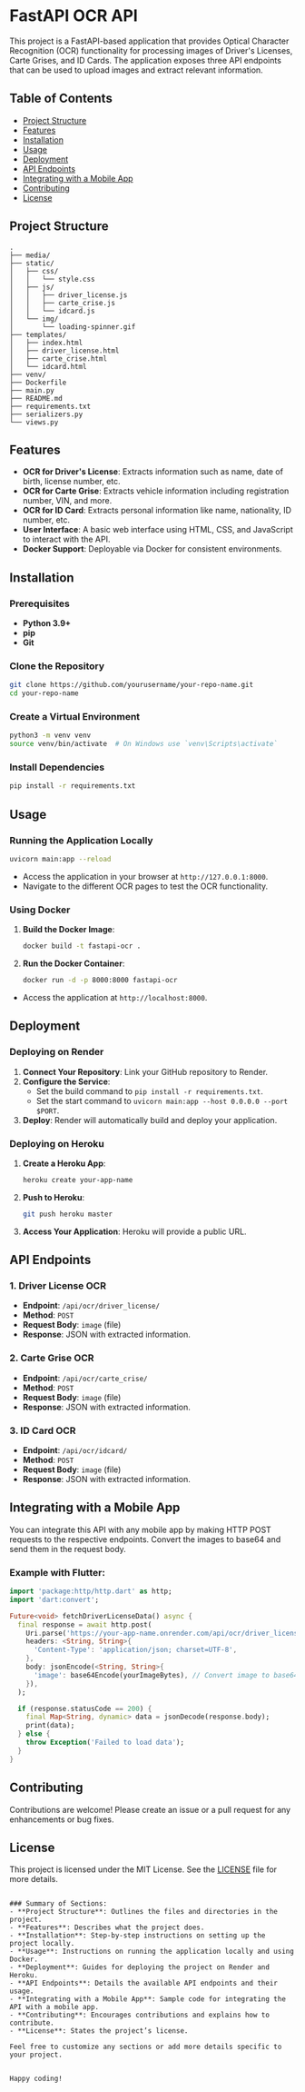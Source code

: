 
# FastAPI OCR API

This project is a FastAPI-based application that provides Optical Character Recognition (OCR) functionality for processing images of Driver's Licenses, Carte Grises, and ID Cards. The application exposes three API endpoints that can be used to upload images and extract relevant information.

## Table of Contents

- [Project Structure](#project-structure)
- [Features](#features)
- [Installation](#installation)
- [Usage](#usage)
- [Deployment](#deployment)
- [API Endpoints](#api-endpoints)
- [Integrating with a Mobile App](#integrating-with-a-mobile-app)
- [Contributing](#contributing)
- [License](#license)

## Project Structure

```
.
├── media/
├── static/
│   ├── css/
│   │   └── style.css
│   ├── js/
│   │   ├── driver_license.js
│   │   ├── carte_crise.js
│   │   └── idcard.js
│   └── img/
│       └── loading-spinner.gif
├── templates/
│   ├── index.html
│   ├── driver_license.html
│   ├── carte_crise.html
│   └── idcard.html
├── venv/
├── Dockerfile
├── main.py
├── README.md
├── requirements.txt
├── serializers.py
└── views.py
```

## Features

- **OCR for Driver's License**: Extracts information such as name, date of birth, license number, etc.
- **OCR for Carte Grise**: Extracts vehicle information including registration number, VIN, and more.
- **OCR for ID Card**: Extracts personal information like name, nationality, ID number, etc.
- **User Interface**: A basic web interface using HTML, CSS, and JavaScript to interact with the API.
- **Docker Support**: Deployable via Docker for consistent environments.

## Installation

### Prerequisites

- **Python 3.9+**
- **pip**
- **Git**

### Clone the Repository

```bash
git clone https://github.com/yourusername/your-repo-name.git
cd your-repo-name
```

### Create a Virtual Environment

```bash
python3 -m venv venv
source venv/bin/activate  # On Windows use `venv\Scripts\activate`
```

### Install Dependencies

```bash
pip install -r requirements.txt
```

## Usage

### Running the Application Locally

```bash
uvicorn main:app --reload
```

- Access the application in your browser at `http://127.0.0.1:8000`.
- Navigate to the different OCR pages to test the OCR functionality.

### Using Docker

1. **Build the Docker Image**:

   ```bash
   docker build -t fastapi-ocr .
   ```

2. **Run the Docker Container**:

   ```bash
   docker run -d -p 8000:8000 fastapi-ocr
   ```

- Access the application at `http://localhost:8000`.

## Deployment

### Deploying on Render

1. **Connect Your Repository**: Link your GitHub repository to Render.
2. **Configure the Service**:
   - Set the build command to `pip install -r requirements.txt`.
   - Set the start command to `uvicorn main:app --host 0.0.0.0 --port $PORT`.
3. **Deploy**: Render will automatically build and deploy your application.

### Deploying on Heroku

1. **Create a Heroku App**:
   ```bash
   heroku create your-app-name
   ```
2. **Push to Heroku**:
   ```bash
   git push heroku master
   ```
3. **Access Your Application**: Heroku will provide a public URL.

## API Endpoints

### 1. **Driver License OCR**
   - **Endpoint**: `/api/ocr/driver_license/`
   - **Method**: `POST`
   - **Request Body**: `image` (file)
   - **Response**: JSON with extracted information.

### 2. **Carte Grise OCR**
   - **Endpoint**: `/api/ocr/carte_crise/`
   - **Method**: `POST`
   - **Request Body**: `image` (file)
   - **Response**: JSON with extracted information.

### 3. **ID Card OCR**
   - **Endpoint**: `/api/ocr/idcard/`
   - **Method**: `POST`
   - **Request Body**: `image` (file)
   - **Response**: JSON with extracted information.

## Integrating with a Mobile App

You can integrate this API with any mobile app by making HTTP POST requests to the respective endpoints. Convert the images to base64 and send them in the request body.

### Example with Flutter:

```dart
import 'package:http/http.dart' as http;
import 'dart:convert';

Future<void> fetchDriverLicenseData() async {
  final response = await http.post(
    Uri.parse('https://your-app-name.onrender.com/api/ocr/driver_license/'),
    headers: <String, String>{
      'Content-Type': 'application/json; charset=UTF-8',
    },
    body: jsonEncode(<String, String>{
      'image': base64Encode(yourImageBytes), // Convert image to base64 string
    }),
  );

  if (response.statusCode == 200) {
    final Map<String, dynamic> data = jsonDecode(response.body);
    print(data);
  } else {
    throw Exception('Failed to load data');
  }
}
```

## Contributing

Contributions are welcome! Please create an issue or a pull request for any enhancements or bug fixes.

## License

This project is licensed under the MIT License. See the [LICENSE](LICENSE) file for more details.
```

### Summary of Sections:
- **Project Structure**: Outlines the files and directories in the project.
- **Features**: Describes what the project does.
- **Installation**: Step-by-step instructions on setting up the project locally.
- **Usage**: Instructions on running the application locally and using Docker.
- **Deployment**: Guides for deploying the project on Render and Heroku.
- **API Endpoints**: Details the available API endpoints and their usage.
- **Integrating with a Mobile App**: Sample code for integrating the API with a mobile app.
- **Contributing**: Encourages contributions and explains how to contribute.
- **License**: States the project’s license.

Feel free to customize any sections or add more details specific to your project.


Happy coding!


